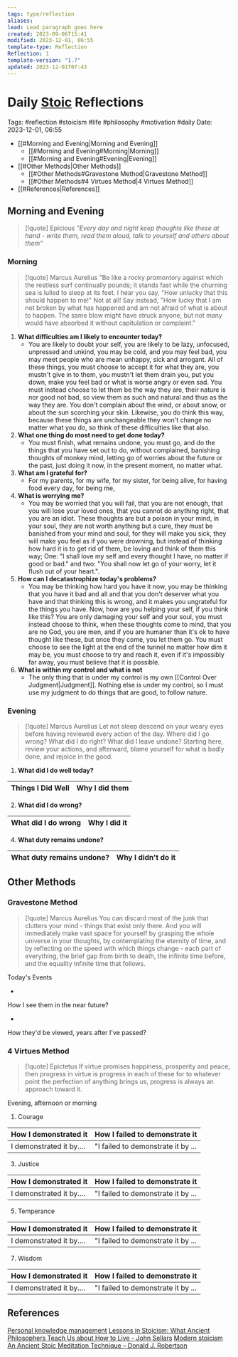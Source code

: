 ```yaml
---
tags: type/reflection
aliases: 
lead: Lead paragraph goes here
created: 2023-09-06T15:41
modified: 2023-12-01, 06:55
template-type: Reflection
Reflection: 1
template-version: "1.7"
updated: 2023-12-01T07:43
---
```



# Daily [Stoic](../SLIP-BOX/Stoicism.md) Reflections

Tags:  #reflection #stoicism #life #philosophy #motivation #daily 
Date: 2023-12-01, 06:55

- [[#Morning and Evening|Morning and Evening]]
	- [[#Morning and Evening#Morning|Morning]]
	- [[#Morning and Evening#Evening|Evening]]
- [[#Other Methods|Other Methods]]
	- [[#Other Methods#Gravestone Method|Gravestone Method]]
	- [[#Other Methods#4 Virtues Method|4 Virtues Method]]
- [[#References|References]]


## Morning and Evening

> [!quote] Epicious 
> _"Every day and night keep thoughts like these at hand - write them, read them aloud, talk to yourself and others about them"_

### Morning

> [!quote] Marcus Aurelius
> "Be like a rocky promontory against which the restless surf continually pounds; it stands fast while the churning sea is lulled to sleep at its feet. I hear you say, "How unlucky that this should happen to me!" Not at all! Say instead, "How lucky that I am not broken by what has happened and am not afraid of what is about to happen. The same blow might have struck anyone, but not many would have absorbed it without capitulation or complaint."

1. **What difficulties am I likely to encounter today?**
	- You are likely to doubt your self, you are likely to be lazy, unfocused, unpressed and unkind, you may be cold, and you may feel bad, you may meet people who are mean unhappy, sick and arrogant. All of these things, you must choose to accept it for what they are, you mustn't give in to them, you mustn't let them drain you, put you down, make you feel bad or what is worse angry or even sad. You must instead choose to let them be the way they are, their nature is nor good not bad, so view them as such and natural and thus as the way they are. You don't complain about the wind, or about snow, or about the sun scorching your skin. Likewise, you do think this way, because these things are unchangeable they won't change no matter what you do, so think of these difficulties like that also. 
2. **What one thing do most need to get done today?**
	- You must finish, what remains undone, you must go, and do the things that you have set out to do, without complained, banishing thoughts of monkey mind, letting go of worries about the future or the past, just doing it now, in the present moment, no matter what.
1. **What am I grateful for?**
	- For my parents, for my wife, for my sister, for being alive, for having food every day, for being me,
2. **What is worrying me?**
	- You may be worried that you will fail, that you are not enough, that you will lose your loved ones, that you cannot do anything right, that you are an idiot. These thoughts are but a poison in your mind, in your soul, they are not worth anything but a cure, they must be banished from your mind and soul, for they will make you sick, they will make you feel as if you were drowning, but instead of thinking how hard it is to get rid of them, be loving and think of them this way; One: "I shall love my self and every thought I have, no matter if good or bad." and two: "You shall now let go of your worry, let it flush out of your heart.".
3. **How can I decatastrophize today's problems?**
	- You may be thinking how hard you have it now, you may be thinking that you have it bad and all and that you don't deserver what you have and that thinking this is wrong, and it makes you ungrateful for the things you have. Now, how are you helping your self, if you think like this? You are only damaging your self and your soul, you must instead choose to think, when these thoughts come to mind, that you are no God, you are men, and if you are humaner than it's ok to have thought like these, but once they come, you let them go. You must choose to see the light at the end of the tunnel no matter how dim it may be, you must choose to try and reach it, even if it's impossibly far away, you must believe that it is possible.
4. **What is within my control and what is not**
	- The only thing that is under my control is my own [[Control Over Judgment|Judgment]]. Nothing else is under my control, so I must use my judgment to do things that are good, to follow nature.


### Evening

> [!quote] Marcus Aurelius
> Let not sleep descend on your weary eyes before having reviewed every action of the day. Where did I go wrong? What did I do right? What did I leave undone? Starting here, review your actions, and afterward, blame yourself for what is badly done, and rejoice in the good.

1. **What did I do well today?**

| Things I Did Well | Why I did them |
| ------------------- | ---------------- |

2. **What did I do wrong?**

| What did I do wrong | Why I did it |
| ------------------- | ---------------- |

4. **What duty remains undone?**

| What duty remains undone? | Why I didn't do it |
| ------------------- | ---------------- |

## Other Methods

### Gravestone Method

> [!quote] Marcus Aurelius
> You can discard most of the junk that clutters your mind - things that exist only there. And you will immediately make vast space for yourself by grasping the whole universe in your thoughts, by contemplating the eternity of time, and by reflecting on the speed with which things change - each part of everything, the brief gap from birth to death, the infinite time before, and the equality infinite time that follows. 

Today's Events 

-

How I see them in the near future? 

-

How they'd be viewed, years after I've passed?

### 4 Virtues Method

> [!quote] Epictetus 
> If virtue promises happiness, prosperity and peace, then progress in virtue is progress in each of these for to whatever point the perfection of anything brings us, progress is always an approach toward it.

Evening, afternoon or morning

1. Courage 

| How I demonstrated it  | How I failed to demonstrate it |
| ------------------- | ---------------- |
| I demonstrated it by....                 | "I failed to demonstrate it by ...              |

3. Justice

| How I demonstrated it  | How I failed to demonstrate it |
| ------------------- | ---------------- |
| I demonstrated it by....                 | "I failed to demonstrate it by ...             

5. Temperance

| How I demonstrated it  | How I failed to demonstrate it |
| ------------------- | ---------------- |
| I demonstrated it by....                 | "I failed to demonstrate it by ...             

7. Wisdom

| How I demonstrated it  | How I failed to demonstrate it |
| ------------------- | ---------------- |
| I demonstrated it by....                 | "I failed to demonstrate it by ...             

## References

[Personal knowledge management](Personal%20knowledge%20management.md)
[Lessons in Stoicism: What Ancient Philosophers Teach Us about How to Live - John Sellars](https://books.google.cz/books/about/Lessons_in_Stoicism.html?id=ky84zQEACAAJ&redir_esc=y)
[Modern stoicism](https://modernstoicism.com/)
[An Ancient Stoic Meditation Technique – Donald J. Robertson](https://donaldrobertson.name/2017/03/22/an-ancient-stoic-meditation-technique/)


